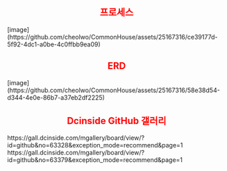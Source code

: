 <h2 align="center"><strong><span style="color:red;">프로세스</span></strong></h2>
[image](https://github.com/cheolwo/CommonHouse/assets/25167316/ce39177d-5f92-4dc1-a0be-4c0ffbb9ea09)

<h2 align="center"><strong><span style="color:red;">ERD</span></strong></h2>
[image](https://github.com/cheolwo/CommonHouse/assets/25167316/58e38d54-d344-4e0e-86b7-a37eb2df2225)


<h2 align="center"><strong><span style="color:red;">Dcinside GitHub 갤러리</span></strong></h2>
https://gall.dcinside.com/mgallery/board/view/?id=github&no=63328&exception_mode=recommend&page=1
https://gall.dcinside.com/mgallery/board/view/?id=github&no=63379&exception_mode=recommend&page=1

